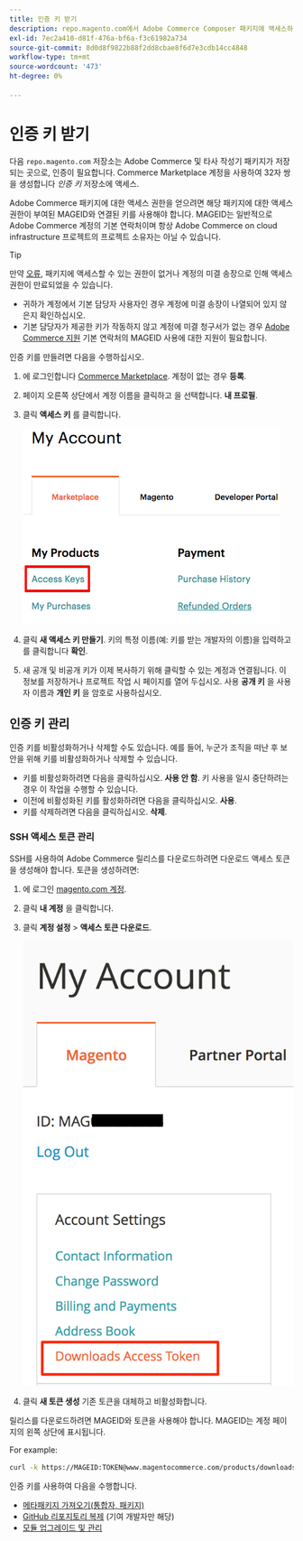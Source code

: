 ```yaml
---
title: 인증 키 받기
description: repo.magento.com에서 Adobe Commerce Composer 패키지에 액세스하기 위해 자격 증명을 검색하려면 다음 단계를 따르십시오.
exl-id: 7ec2a410-d81f-476a-bf6a-f3c61982a734
source-git-commit: 8d0d8f9822b88f2dd8cbae8f6d7e3cdb14cc4848
workflow-type: tm+mt
source-wordcount: '473'
ht-degree: 0%

---
```


# 인증 키 받기

다음 `repo.magento.com` 저장소는 Adobe Commerce 및 타사 작성기 패키지가 저장되는 곳으로, 인증이 필요합니다. Commerce Marketplace 계정을 사용하여 32자 쌍을 생성합니다 *인증 키* 저장소에 액세스.

Adobe Commerce 패키지에 대한 액세스 권한을 얻으려면 해당 패키지에 대한 액세스 권한이 부여된 MAGEID와 연결된 키를 사용해야 합니다. MAGEID는 일반적으로 Adobe Commerce 계정의 기본 연락처이며 항상 Adobe Commerce on cloud infrastructure 프로젝트의 프로젝트 소유자는 아닐 수 있습니다.

>[!TIP]
>
>만약 [오류](https://experienceleague.adobe.com/docs/commerce-knowledge-base/kb/troubleshooting/deployment/magento-commerce-cloud-repo-could-not-be-accessed-403-forbidden-or-404-not-found-error-when-deploying.html), 패키지에 액세스할 수 있는 권한이 없거나 계정의 미결 송장으로 인해 액세스 권한이 만료되었을 수 있습니다.
>
>* 귀하가 계정에서 기본 담당자 사용자인 경우 계정에 미결 송장이 나열되어 있지 않은지 확인하십시오.
>* 기본 담당자가 제공한 키가 작동하지 않고 계정에 미결 청구서가 없는 경우 [Adobe Commerce 지원](https://experienceleague.adobe.com/docs/commerce-knowledge-base/kb/help-center-guide/magento-help-center-user-guide.html#submit-ticket) 기본 연락처의 MAGEID 사용에 대한 지원이 필요합니다.

인증 키를 만들려면 다음을 수행하십시오.

1. 에 로그인합니다 [Commerce Marketplace](https://commercemarketplace.adobe.com/). 계정이 없는 경우 **등록**.

1. 페이지 오른쪽 상단에서 계정 이름을 클릭하고 을 선택합니다. **내 프로필**.

1. 클릭 **액세스 키** 를 클릭합니다.

   ![Commerce Marketplace 시 보안 액세스 키 받기](../../assets/installation/cloud_access-key.png)

1. 클릭 **새 액세스 키 만들기**. 키의 특정 이름(예: 키를 받는 개발자의 이름)을 입력하고 를 클릭합니다 **확인**.

1. 새 공개 및 비공개 키가 이제 복사하기 위해 클릭할 수 있는 계정과 연결됩니다. 이 정보를 저장하거나 프로젝트 작업 시 페이지를 열어 두십시오. 사용 **공개 키** 을 사용자 이름과 **개인 키** 을 암호로 사용하십시오.

## 인증 키 관리

인증 키를 비활성화하거나 삭제할 수도 있습니다. 예를 들어, 누군가 조직을 떠난 후 보안을 위해 키를 비활성화하거나 삭제할 수 있습니다.

* 키를 비활성화하려면 다음을 클릭하십시오. **사용 안 함**. 키 사용을 일시 중단하려는 경우 이 작업을 수행할 수 있습니다.
* 이전에 비활성화된 키를 활성화하려면 다음을 클릭하십시오. **사용**.
* 키를 삭제하려면 다음을 클릭하십시오. **삭제**.

### SSH 액세스 토큰 관리

SSH를 사용하여 Adobe Commerce 릴리스를 다운로드하려면 다운로드 액세스 토큰을 생성해야 합니다. 토큰을 생성하려면:

1. 에 로그인 [magento.com 계정](https://account.magento.com/customer/account/login).
1. 클릭 **내 계정** 을 클릭합니다.
1. 클릭 **계정 설정** > **액세스 토큰 다운로드**.

   ![키 액세스](../../assets/installation/connect_keys1.png)

1. 클릭 **새 토큰 생성** 기존 토큰을 대체하고 비활성화합니다.

릴리스를 다운로드하려면 MAGEID와 토큰을 사용해야 합니다. MAGEID는 계정 페이지의 왼쪽 상단에 표시됩니다.

For example:

```bash
curl -k https://MAGEID:TOKEN@www.magentocommerce.com/products/downloads/info/help
```

인증 키를 사용하여 다음을 수행합니다.

* [메타패키지 가져오기(통합자, 패키지)](../composer.md)
* [GitHub 리포지토리 복제](https://developer.adobe.com/commerce/contributor/guides/install/clone-repository/) (기여 개발자만 해당)
* [모듈 업그레이드 및 관리](../../upgrade/modules/upgrade.md)
